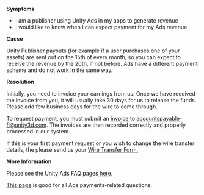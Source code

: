 

**Symptoms**


- I am a publisher using Unity Ads in my apps to generate revenue
- I would like to know when I can expect payment for my Ads revenue



**Cause**



Unity Publisher payouts (for example if a user purchases one of your assets) are sent out on the 15th of every month, so you can expect to receive the revenue by the 20th, if not before. Ads have a different payment scheme and do not work in the same way.



**Resolution**



Initially, you need to invoice your earnings from us. Once we have received the invoice from you, it will usually take 30 days for us to release the funds. Please add few business days for the wire to come through.



To request payment, you must submit an [invoice ](https://secure.applifier.com/unityads/files/Invoice_example-UnityAds.xlsx)to [accountspayable-fi@unity3d.com](mailto:accountspayable-fi@unity3d.com). The invoices are then recorded correctly and properly processed in our system.



If this is your first payment request or you wish to change the wire transfer details, the please send us your [Wire Transfer Form.](https://static.applifier.com/unityads/files/WireTransferForm-UnityAds.pdf)



**More Information**



Please see the Unity Ads FAQ pages[ here](http://unityads.unity3d.com/help/index).



[This page](http://unityads.unity3d.com/help/Frequently%20Asked%20Questions/faq-payments) is good for all Ads payments-related questions.

